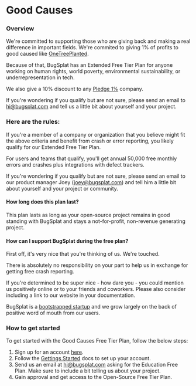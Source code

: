 # Good Causes

### Overview

We're committed to supporting those who are giving back and making a real difference in important fields.  We're commited to giving 1% of profits to good caused like [OneTreePlanted](../../../about/who-is-bugsplat/charitable-giving.md#one-tree-planted).

Because of that, BugSplat has an Extended Free Tier Plan for anyone working on human rights, world poverty, environmental sustainability, or underrepresentation in tech.&#x20;

We also give a 10% discount to any [Pledge 1%](https://pledge1percent.org) company.

If you're wondering if you qualify but are not sure, please send an email to [hi@bugsplat.com](mailto:hi@bugsplat.com) and tell us a little bit about yourself and your project.

### Here are the rules:

If you're a member of a company or organization that you believe might fit the above criteria and benefit from crash or error reporting, you likely qualify for our Extended Free Tier Plan.

For users and teams that qualify, you'll get annual 50,000 free monthly errors and crashes plus integrations with defect trackers.

If you're wondering if you qualify but are not sure, please send an email to our product manager Joey (joey@bugsplat.com) and tell him a little bit about yourself and your project or community.

#### How long does this plan last?

This plan lasts as long as your open-source project remains in good standing with BugSplat and stays a not-for-profit, non-revenue generating project.

#### How can I support BugSplat during the free plan?

First off, it's very nice that you're thinking of us. We're touched.&#x20;

There is absolutely no responsibility on your part to help us in exchange for getting free crash reporting. &#x20;

If you're determined to be super nice - how dare you - you could mention us positively online or to your friends and coworkers.  Please also consider including a link to our website in your documentation.

BugSplat is a [bootstrapped startup](https://www.bugsplat.com/about/) and we grow largely on the back of positive word of mouth from our users.

### How to get started

To get started with the Good Causes Free Tier Plan, follow the below steps:&#x20;

1. Sign up for an account [here](https://app.bugsplat.com/v2/sign-up).
2. Follow the [Gettings Started](../../../introduction/getting-started/) docs to set up your account.
3. Send us an email at [hi@bugsplat.com](mailto:hi@bugsplat.com) asking for the Education Free Plan. Make sure to include a bit telling us about your project.&#x20;
4. Gain approval and get access to the Open-Source Free Tier Plan.
